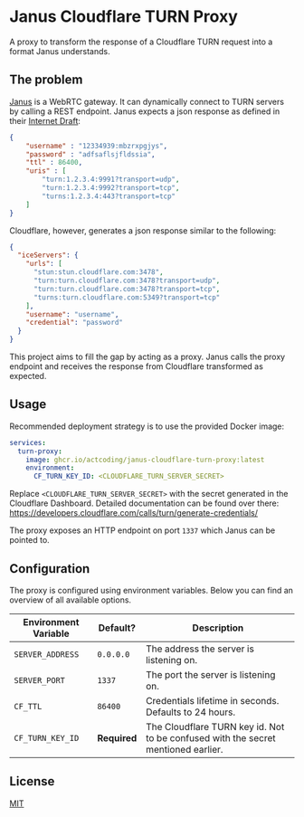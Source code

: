 # Janus Cloudflare TURN Proxy

A proxy to transform the response of a Cloudflare TURN request into a format Janus understands.

## The problem

[Janus](https://github.com/meetecho/janus-gateway) is a WebRTC gateway. It can dynamically
connect to TURN servers by calling a REST endpoint. Janus expects a json response as defined
in their [Internet Draft](https://datatracker.ietf.org/doc/html/draft-uberti-behave-turn-rest-00#section-2.2):

```json
{
    "username" : "12334939:mbzrxpgjys",
    "password" : "adfsaflsjfldssia",
    "ttl" : 86400,
    "uris" : [
        "turn:1.2.3.4:9991?transport=udp",
        "turn:1.2.3.4:9992?transport=tcp",
        "turns:1.2.3.4:443?transport=tcp"
    ]
}
```

Cloudflare, however, generates a json response similar to the following:

```json
{
  "iceServers": {
    "urls": [
      "stun:stun.cloudflare.com:3478",
      "turn:turn.cloudflare.com:3478?transport=udp",
      "turn:turn.cloudflare.com:3478?transport=tcp",
      "turns:turn.cloudflare.com:5349?transport=tcp"
    ],
    "username": "username",
    "credential": "password"
  }
}
```

This project aims to fill the gap by acting as a proxy. Janus calls the proxy endpoint and receives the response from
Cloudflare transformed as expected.

## Usage

Recommended deployment strategy is to use the provided Docker image:

```yml
services:
  turn-proxy:
    image: ghcr.io/actcoding/janus-cloudflare-turn-proxy:latest
    environment:
      CF_TURN_KEY_ID: <CLOUDFLARE_TURN_SERVER_SECRET>
```

Replace `<CLOUDFLARE_TURN_SERVER_SECRET>` with the secret generated in the Cloudflare Dashboard. Detailed documentation
can be found over there: https://developers.cloudflare.com/calls/turn/generate-credentials/

The proxy exposes an HTTP endpoint on port `1337` which Janus can be pointed to.

## Configuration

The proxy is configured using environment variables. Below you can find an overview
of all available options.

| Environment Variable | Default? | Description |
| --- | --- | --- |
| `SERVER_ADDRESS` | `0.0.0.0` | The address the server is listening on. |
| `SERVER_PORT` | `1337` | The port the server is listening on. |
| `CF_TTL` | `86400` | Credentials lifetime in seconds. Defaults to 24 hours. |
| `CF_TURN_KEY_ID` | **Required** | The Cloudflare TURN key id. Not to be confused with the secret mentioned earlier. |

## License

[MIT](LICENSE)
